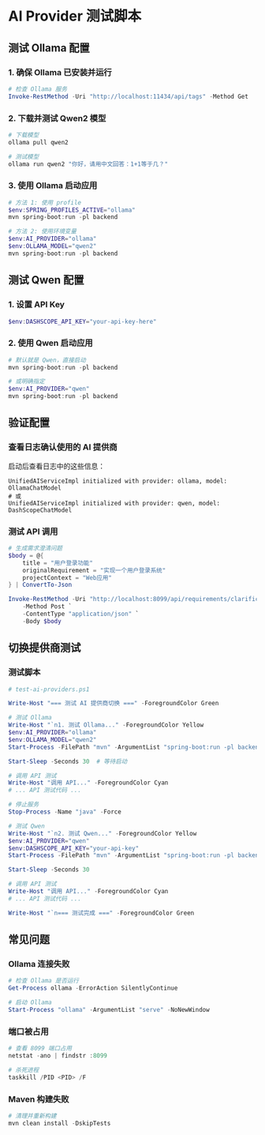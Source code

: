 # AI Provider 测试脚本

## 测试 Ollama 配置

### 1. 确保 Ollama 已安装并运行
```powershell
# 检查 Ollama 服务
Invoke-RestMethod -Uri "http://localhost:11434/api/tags" -Method Get
```

### 2. 下载并测试 Qwen2 模型
```powershell
# 下载模型
ollama pull qwen2

# 测试模型
ollama run qwen2 "你好，请用中文回答：1+1等于几？"
```

### 3. 使用 Ollama 启动应用
```powershell
# 方法 1: 使用 profile
$env:SPRING_PROFILES_ACTIVE="ollama"
mvn spring-boot:run -pl backend

# 方法 2: 使用环境变量
$env:AI_PROVIDER="ollama"
$env:OLLAMA_MODEL="qwen2"
mvn spring-boot:run -pl backend
```

## 测试 Qwen 配置

### 1. 设置 API Key
```powershell
$env:DASHSCOPE_API_KEY="your-api-key-here"
```

### 2. 使用 Qwen 启动应用
```powershell
# 默认就是 Qwen，直接启动
mvn spring-boot:run -pl backend

# 或明确指定
$env:AI_PROVIDER="qwen"
mvn spring-boot:run -pl backend
```

## 验证配置

### 查看日志确认使用的 AI 提供商
启动后查看日志中的这些信息：
```
UnifiedAIServiceImpl initialized with provider: ollama, model: OllamaChatModel
# 或
UnifiedAIServiceImpl initialized with provider: qwen, model: DashScopeChatModel
```

### 测试 API 调用
```powershell
# 生成需求澄清问题
$body = @{
    title = "用户登录功能"
    originalRequirement = "实现一个用户登录系统"
    projectContext = "Web应用"
} | ConvertTo-Json

Invoke-RestMethod -Uri "http://localhost:8099/api/requirements/clarification" `
    -Method Post `
    -ContentType "application/json" `
    -Body $body
```

## 切换提供商测试

### 测试脚本
```powershell
# test-ai-providers.ps1

Write-Host "=== 测试 AI 提供商切换 ===" -ForegroundColor Green

# 测试 Ollama
Write-Host "`n1. 测试 Ollama..." -ForegroundColor Yellow
$env:AI_PROVIDER="ollama"
$env:OLLAMA_MODEL="qwen2"
Start-Process -FilePath "mvn" -ArgumentList "spring-boot:run -pl backend" -NoNewWindow

Start-Sleep -Seconds 30  # 等待启动

# 调用 API 测试
Write-Host "调用 API..." -ForegroundColor Cyan
# ... API 测试代码 ...

# 停止服务
Stop-Process -Name "java" -Force

# 测试 Qwen
Write-Host "`n2. 测试 Qwen..." -ForegroundColor Yellow
$env:AI_PROVIDER="qwen"
$env:DASHSCOPE_API_KEY="your-api-key"
Start-Process -FilePath "mvn" -ArgumentList "spring-boot:run -pl backend" -NoNewWindow

Start-Sleep -Seconds 30

# 调用 API 测试
Write-Host "调用 API..." -ForegroundColor Cyan
# ... API 测试代码 ...

Write-Host "`n=== 测试完成 ===" -ForegroundColor Green
```

## 常见问题

### Ollama 连接失败
```powershell
# 检查 Ollama 是否运行
Get-Process ollama -ErrorAction SilentlyContinue

# 启动 Ollama
Start-Process "ollama" -ArgumentList "serve" -NoNewWindow
```

### 端口被占用
```powershell
# 查看 8099 端口占用
netstat -ano | findstr :8099

# 杀死进程
taskkill /PID <PID> /F
```

### Maven 构建失败
```powershell
# 清理并重新构建
mvn clean install -DskipTests
```
